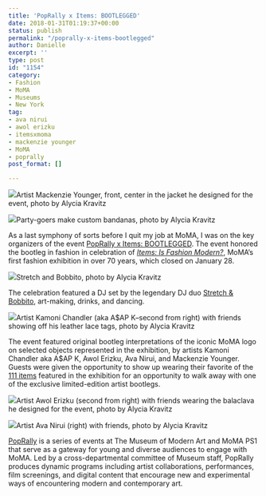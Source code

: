```yaml
---
title: 'PopRally x Items: BOOTLEGGED'
date: 2018-01-31T01:19:37+00:00
status: publish
permalink: "/poprally-x-items-bootlegged"
author: Danielle
excerpt: ''
type: post
id: "1154"
category:
- Fashion
- MoMA
- Museums
- New York
tag:
- ava nirui
- awol erizku
- itemsxmoma
- mackenzie younger
- MoMA
- poprally
post_format: []

---
```

  
![](https://farm5.staticflickr.com/4710/26594622978_a3081656c8.jpg)Artist Mackenzie Younger, front, center in the jacket he designed for the event, photo by Alycia Kravitz

![](https://farm5.staticflickr.com/4667/39569290315_bf2cbeeab7.jpg)Party-goers make custom bandanas, photo by Alycia Kravitz

As a last symphony of sorts before I quit my job at MoMA, I was on the key organizers of the event [PopRally x Items: BOOTLEGGED](https://www.moma.org/calendar/events/4007?locale=en). The event honored the bootleg in fashion in celebration of [_Items: Is Fashion Modern?_](https://www.moma.org/calendar/events/calendar/exhibitions/1638), MoMA’s first fashion exhibition in over 70 years, which closed on January 28.

  
![](https://farm5.staticflickr.com/4749/39754787674_01c705a980.jpg)Stretch and Bobbito, photo by Alycia Kravitz

The celebration featured a DJ set by the legendary DJ duo [Stretch & Bobbito](http://stretchandbobbito.com/), art-making, drinks, and dancing.

  
![](https://farm5.staticflickr.com/4612/39754788344_efe1234652.jpg)Artist Kamoni Chandler (aka A$AP K–second from right) with friends showing off his leather lace tags, photo by Alycia Kravitz

The event featured original bootleg interpretations of the iconic MoMA logo on selected objects represented in the exhibition, by artists Kamoni Chandler aka A$AP K, Awol Erizku, Ava Nirui, and Mackenzie Younger. Guests were given the opportunity to show up wearing their favorite of the [111 items](https://medium.com/items/items-is-fashion-modern-checklist-e353b83e7652) featured in the exhibition for an opportunity to walk away with one of the exclusive limited-edition artist bootlegs.

  
![](https://farm5.staticflickr.com/4675/26594622668_51e6e671b6.jpg)Artist Awol Erizku (second from right) with friends wearing the balaclava he designed for the event, photo by Alycia Kravitz

![](https://farm5.staticflickr.com/4713/26594622808_357255f374.jpg)Artist Ava Nirui (right) with friends, photo by Alycia Kravitz

[PopRally](https://www.moma.org/calendar/programs/38) is a series of events at The Museum of Modern Art and MoMA PS1 that serve as a gateway for young and diverse audiences to engage with MoMA. Led by a cross-departmental committee of Museum staff, PopRally produces dynamic programs including artist collaborations, performances, film screenings, and digital content that encourage new and experimental ways of encountering modern and contemporary art.